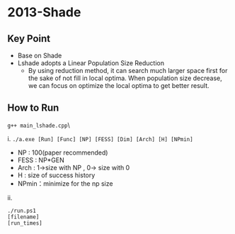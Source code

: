 # 2013-Shade

## Key Point

- Base on Shade
- Lshade adopts a Linear Population Size Reduction
    - By using reduction method, it can search much larger space first for the sake of not fill in local optima. When population size decrease, we can focus on optimize the local optima to get better result.


## How to Run
```g++ main_lshade.cpp```\

i. ```./a.exe [Run] [Func] [NP] [FESS] [Dim] [Arch] [H] [NPmin]```
- NP : 100(paper recommended)
- FESS : NP*GEN
- Arch : 1->size with NP , 0-> size with 0
- H : size of success history
- NPmin：minimize for the np size

ii. 
```
./run.ps1
[filename]
[run_times]
```
